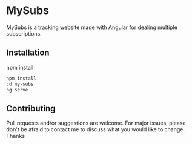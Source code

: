 # MySubs

MySubs is a tracking website made with Angular for dealing multiple subscriptions.

## Installation

npm install

```bash
npm install
cd my-subs
ng serve
```


## Contributing

Pull requests and/or suggestions are welcome. For major issues, please don't be afraid to contact me to discuss what you would like to change. Thanks


